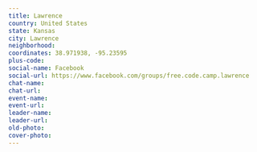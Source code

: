 ```yaml
---
title: Lawrence
country: United States
state: Kansas
city: Lawrence
neighborhood: 
coordinates: 38.971938, -95.23595
plus-code:
social-name: Facebook
social-url: https://www.facebook.com/groups/free.code.camp.lawrence
chat-name:
chat-url:
event-name:
event-url:
leader-name:
leader-url:
old-photo: 
cover-photo:
---
```

